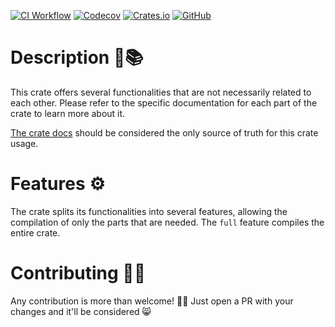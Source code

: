 [![CI Workflow](https://github.com/tsenovilla/rustilities/actions/workflows/ci.yml/badge.svg)](https://github.com/tsenovilla/rustilities/actions/workflows/ci.yml)
[![Codecov](https://codecov.io/gh/tsenovilla/rustilities/branch/main/graph/badge.svg)](https://codecov.io/gh/tsenovilla/rustilities)
[![Crates.io](https://img.shields.io/crates/v/rustilities.svg)](https://crates.io/crates/rustilities)
[![GitHub](https://img.shields.io/github/stars/tsenovilla/rustilities.svg?style=social)](https://github.com/tsenovilla/rustilities)
# Description 📖📚

This crate offers several functionalities that are not necessarily related to each other. 
Please refer to the specific documentation for each part of the crate to learn more about it.

[The crate docs](https://docs.rs/rustilities/latest/rustilities) should be considered the only source of truth for this crate usage.

# Features ⚙️

The crate splits its functionalities into several features, allowing the compilation of only the parts that are needed. The `full` feature compiles the entire crate.

# Contributing 🤝🚀

Any contribution is more than welcome! 🤝🦾 Just open a PR with your changes and it'll be considered 😸
